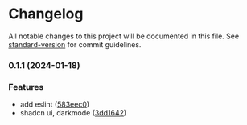 # Changelog

All notable changes to this project will be documented in this file. See [standard-version](https://github.com/conventional-changelog/standard-version) for commit guidelines.

### 0.1.1 (2024-01-18)


### Features

* add eslint ([583eec0](https://github.com/cicaco07/mlbb-tierlist/commit/583eec045c0176e0165ae17c695cace888b92ac7))
* shadcn ui, darkmode ([3dd1642](https://github.com/cicaco07/mlbb-tierlist/commit/3dd1642cd56e88205ce88bf98f91afdc8cce8f28))
